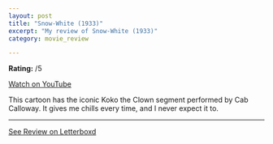 ```yaml
---
layout: post
title: "Snow-White (1933)"
excerpt: "My review of Snow-White (1933)"
category: movie_review

---
```


**Rating:** /5

<a href="https://youtu.be/cKOSJ5AAwfc?si=pS2J7tWzQIUBQYEZ">Watch on YouTube</a>

This cartoon has the iconic Koko the Clown segment performed by Cab Calloway. It gives me chills every time, and I never expect it to.

<hr>

[See Review on Letterboxd](https://boxd.it/5NlTWn)
